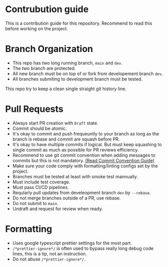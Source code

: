 # Contrubution guide
This is a contribution guide for this repository. Recommend to read this before working on the project.

# Branch Organization

- This repo has two long running branch, `main` and `dev`. 
- The two branch are protected.
- All new branch must be on top of or fork from developement branch `dev`.
- All branches submiting to development branch must be tested.

This repo try to keep a clean single straight git history line.

# Pull Requests

- Always start PR creation with `Draft` state.
- Commit should be atomic. 
- It's okay to commit and push frequeuntly to your branch as long as the branch is rebase and commit are squash before PR.
- It's okay to have multiple commits if logical. But must keep squashing to single commit as much as possible for PR reviews efficiency. 
- Recommend to use git commit convention when adding messages to commits but this is not mandatory. [(Read Commit Convention Guide)](https://www.conventionalcommits.org/en/v1.0.0/)
- Make sure your code comply with formatting/linting configs set by the project.
- Branches must be tested at least with smoke test mannually.
- Must include test coverage.
- Must pass CI/CD pipelines.
- Reqularly pull updates from develeopment branch `dev` by `--rebase`.
- Do not merge branches outside of a PR, use rebase.
- Do not submit to `main`.
- Undraft and request for review when ready.

# Formatting
- Uses google typescript prettier settings for the most part.
- `/*prettier-ignore*/` is often used to bypass really long debug code lines, this is a tip, not an instruction.
- Do not abuse `/*prettier-ignore*/`.


